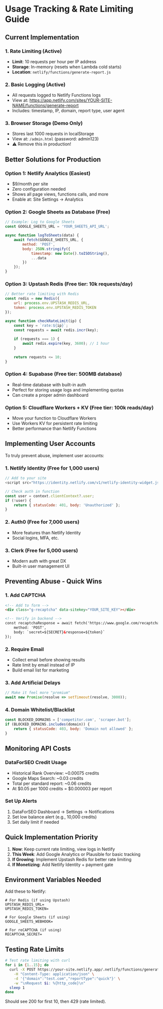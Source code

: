 # Usage Tracking & Rate Limiting Guide

## Current Implementation

### 1. **Rate Limiting (Active)**
- **Limit**: 10 requests per hour per IP address
- **Storage**: In-memory (resets when Lambda cold starts)
- **Location**: `netlify/functions/generate-report.js`

### 2. **Basic Logging (Active)**
- All requests logged to Netlify Functions logs
- View at: https://app.netlify.com/sites/YOUR-SITE-NAME/functions/generate-report
- Includes: timestamp, IP, domain, report type, user agent

### 3. **Browser Storage (Demo Only)**
- Stores last 1000 requests in localStorage
- View at: `/admin.html` (password: admin123)
- ⚠️ Remove this in production!

## Better Solutions for Production

### Option 1: **Netlify Analytics** (Easiest)
- $9/month per site
- Zero configuration needed
- Shows all page views, functions calls, and more
- Enable at: Site Settings → Analytics

### Option 2: **Google Sheets as Database** (Free)
```javascript
// Example: Log to Google Sheets
const GOOGLE_SHEETS_URL = 'YOUR_SHEETS_API_URL';

async function logToSheets(data) {
    await fetch(GOOGLE_SHEETS_URL, {
        method: 'POST',
        body: JSON.stringify({
            timestamp: new Date().toISOString(),
            ...data
        })
    });
}
```

### Option 3: **Upstash Redis** (Free tier: 10k requests/day)
```javascript
// Better rate limiting with Redis
const redis = new Redis({
    url: process.env.UPSTASH_REDIS_URL,
    token: process.env.UPSTASH_REDIS_TOKEN
});

async function checkRateLimit(ip) {
    const key = `rate:${ip}`;
    const requests = await redis.incr(key);
    
    if (requests === 1) {
        await redis.expire(key, 3600); // 1 hour
    }
    
    return requests <= 10;
}
```

### Option 4: **Supabase** (Free tier: 500MB database)
- Real-time database with built-in auth
- Perfect for storing usage logs and implementing quotas
- Can create a proper admin dashboard

### Option 5: **Cloudflare Workers + KV** (Free tier: 100k reads/day)
- Move your function to Cloudflare Workers
- Use Workers KV for persistent rate limiting
- Better performance than Netlify Functions

## Implementing User Accounts

To truly prevent abuse, implement user accounts:

### 1. **Netlify Identity** (Free for 1,000 users)
```javascript
// Add to your site
<script src="https://identity.netlify.com/v1/netlify-identity-widget.js"></script>

// Check auth in function
const user = context.clientContext?.user;
if (!user) {
    return { statusCode: 401, body: 'Unauthorized' };
}
```

### 2. **Auth0** (Free for 7,000 users)
- More features than Netlify Identity
- Social logins, MFA, etc.

### 3. **Clerk** (Free for 5,000 users)
- Modern auth with great DX
- Built-in user management UI

## Preventing Abuse - Quick Wins

### 1. **Add CAPTCHA**
```html
<!-- Add to form -->
<div class="g-recaptcha" data-sitekey="YOUR_SITE_KEY"></div>

<!-- Verify in backend -->
const recaptchaResponse = await fetch('https://www.google.com/recaptcha/api/siteverify', {
    method: 'POST',
    body: `secret=${SECRET}&response=${token}`
});
```

### 2. **Require Email**
- Collect email before showing results
- Rate limit by email instead of IP
- Build email list for marketing

### 3. **Add Artificial Delays**
```javascript
// Make it feel more "premium"
await new Promise(resolve => setTimeout(resolve, 3000));
```

### 4. **Domain Whitelist/Blacklist**
```javascript
const BLOCKED_DOMAINS = ['competitor.com', 'scraper.bot'];
if (BLOCKED_DOMAINS.includes(domain)) {
    return { statusCode: 403, body: 'Domain not allowed' };
}
```

## Monitoring API Costs

### DataForSEO Credit Usage
- Historical Rank Overview: ~0.00075 credits
- Google Maps Search: ~0.03 credits
- Total per standard report: ~0.06 credits
- At $0.05 per 1000 credits = $0.000003 per report

### Set Up Alerts
1. DataForSEO Dashboard → Settings → Notifications
2. Set low balance alert (e.g., 10,000 credits)
3. Set daily limit if needed

## Quick Implementation Priority

1. **Now**: Keep current rate limiting, view logs in Netlify
2. **This Week**: Add Google Analytics or Plausible for basic tracking
3. **If Growing**: Implement Upstash Redis for better rate limiting
4. **If Monetizing**: Add Netlify Identity + payment gate

## Environment Variables Needed

Add these to Netlify:
```
# For Redis (if using Upstash)
UPSTASH_REDIS_URL=
UPSTASH_REDIS_TOKEN=

# For Google Sheets (if using)
GOOGLE_SHEETS_WEBHOOK=

# For reCAPTCHA (if using)
RECAPTCHA_SECRET=
```

## Testing Rate Limits

```bash
# Test rate limiting with curl
for i in {1..15}; do
  curl -X POST https://your-site.netlify.app/.netlify/functions/generate-report \
    -H "Content-Type: application/json" \
    -d '{"domain":"test.com","reportType":"quick"}' \
    -w "\nRequest $i: %{http_code}\n"
  sleep 1
done
```

Should see 200 for first 10, then 429 (rate limited).